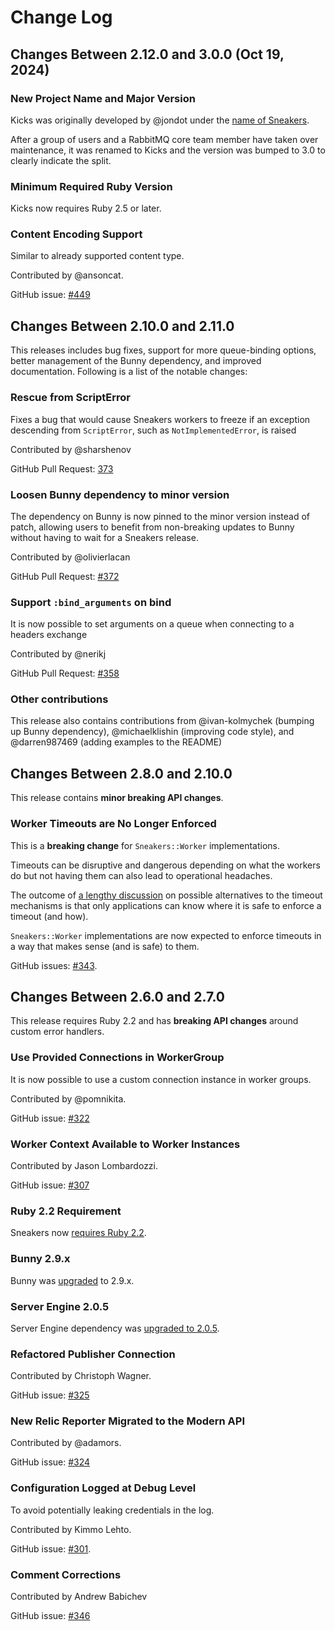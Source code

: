# Change Log

## Changes Between 2.12.0 and 3.0.0 (Oct 19, 2024)

### New Project Name and Major Version

Kicks was originally developed by @jondot under the [name of Sneakers](https://github.com/jondot/sneakers).

After a group of users and a RabbitMQ core team member have taken over maintenance, it was renamed
to Kicks and the version was bumped to 3.0 to clearly indicate the split.

### Minimum Required Ruby Version

Kicks now requires Ruby 2.5 or later.

### Content Encoding Support

Similar to already supported content type.

Contributed by @ansoncat.

GitHub issue: [#449](https://github.com/jondot/sneakers/pull/449)


## Changes Between 2.10.0 and 2.11.0

This releases includes bug fixes, support for more queue-binding options, better
management of the Bunny dependency, and improved documentation. Following is a
list of the notable changes:

### Rescue from ScriptError

Fixes a bug that would cause Sneakers workers to freeze if an exception
descending from `ScriptError`, such as `NotImplementedError`, is raised

Contributed by @sharshenov

GitHub Pull Request: [373](https://github.com/jondot/sneakers/pull/373)

### Loosen Bunny dependency to minor version

The dependency on Bunny is now pinned to the minor version instead of patch,
allowing users to benefit from non-breaking updates to Bunny without having to
wait for a Sneakers release.

Contributed by @olivierlacan

GitHub Pull Request: [#372](https://github.com/jondot/sneakers/pull/372)

### Support `:bind_arguments` on bind

It is now possible to set arguments on a queue when connecting to a headers
exchange

Contributed by @nerikj

GitHub Pull Request: [#358](https://github.com/jondot/sneakers/pull/358)

### Other contributions

This release also contains contributions from @ivan-kolmychek (bumping up Bunny
dependency), @michaelklishin (improving code style), and @darren987469 (adding
examples to the README)

## Changes Between 2.8.0 and 2.10.0

This release contains **minor breaking API changes**.

### Worker Timeouts are No Longer Enforced

This is a **breaking change** for `Sneakers::Worker` implementations.

Timeouts can be disruptive and dangerous depending on what the workers do but not having them can also
lead to operational headaches.

The outcome of [a lengthy discussion](https://github.com/jondot/sneakers/issues/343) on possible
alternatives to the timeout mechanisms is that only applications
can know where it is safe to enforce a timeout (and how).

`Sneakers::Worker` implementations are now expected to enforce timeouts
in a way that makes sense (and is safe) to them.

GitHub issues: [#343](https://github.com/jondot/sneakers/issues/343).


## Changes Between 2.6.0 and 2.7.0

This release requires Ruby 2.2 and has **breaking API changes**
around custom error handlers.

### Use Provided Connections in WorkerGroup

It is now possible to use a custom connection instance in worker groups.

Contributed by @pomnikita.

GitHub issue: [#322](https://github.com/jondot/sneakers/pull/322)


### Worker Context Available to Worker Instances

Contributed by Jason Lombardozzi.

GitHub issue: [#307](https://github.com/jondot/sneakers/pull/307)


### Ruby 2.2 Requirement

Sneakers now [requires Ruby 2.2](https://github.com/jondot/sneakers/commit/f33246a1bd3b5fe53ee662253dc5bac7864eec97).


### Bunny 2.9.x

Bunny was [upgraded](https://github.com/jondot/sneakers/commit/c7fb0bd23280082e43065d7199668486db005c13) to 2.9.x.



### Server Engine 2.0.5

Server Engine dependency was [upgraded to 2.0.5](https://github.com/jondot/sneakers/commit/3f60fd5e88822169fb04088f0ce5d2f94f803339).


### Refactored Publisher Connection

Contributed by Christoph Wagner.

GitHub issue: [#325](https://github.com/jondot/sneakers/pull/325)


### New Relic Reporter Migrated to the Modern API

Contributed by @adamors.

GitHub issue: [#324](https://github.com/jondot/sneakers/pull/324)


### Configuration Logged at Debug Level

To avoid potentially leaking credentials in the log.

Contributed by Kimmo Lehto.

GitHub issue: [#301](https://github.com/jondot/sneakers/pull/301).


### Comment Corrections

Contributed by Andrew Babichev

GitHub issue: [#346](https://github.com/jondot/sneakers/pull/346)
